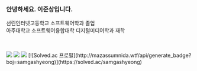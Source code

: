 ### 안녕하세요. 이준상입니다.

선린인터넷고등학교 소프트웨어학과 졸업 <br/>
아주대학교 소프트웨어융합대학 디지털미디어학과 재학<br/>

<br/>
<br/>
<img src="https://img.shields.io/badge/android_studio-3DDC84.svg?&style=for-the-badge&logo=android%20studio&logoColor=white" />
<img src="https://img.shields.io/badge/java-%23007396.svg?&style=for-the-badge&logo=java&logoColor=white" />
<img src="https://img.shields.io/badge/kotlin-%23892CA0.svg?&style=for-the-badge&logo=Kotlin&logoColor=white" /> 
[![Solved.ac
프로필](http://mazassumnida.wtf/api/generate_badge?boj=samgashyeong)](https://solved.ac/samgashyeong)
